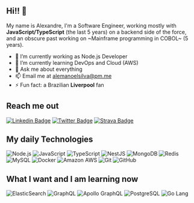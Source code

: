 ## Hi!! 👋

My name is Alexandre, I'm a Software Engineer, working mostly with **JavaScript/TypeScript** (the last 5 years) on a backend side of the force, and an obscure past working on ~Mainframe programming in COBOL~ (5 years). 

- 🔭 I’m currently working as Node.js Developer
- 🌱 I’m currently learning DevOps and Cloud (AWS)
- 💬 Ask me about everything
- 📫 Email me at alemanoelsilva@pm.me
- ⚡ Fun fact: a Brazilian **Liverpool** fan

## Reach me out

[![Linkedin Badge](https://img.shields.io/badge/-LinkedIn-0077b5?style=for-the-badge&logo=Linkedin&logoColor=white&link=https://www.linkedin.com/in/alemanoelsilva/)](https://www.linkedin.com/in/alemanoelsilva/)
[![Twitter Badge](https://img.shields.io/badge/-Twitter-1da1f2?style=for-the-badge&logo=Twitter&logoColor=white&link=https://twitter.com/alemanoelsilva)](https://twitter.com/alemanoelsilva)
[![Strava Badge](https://img.shields.io/badge/-Strava-ff4f00?style=for-the-badge&logo=Strava&logoColor=white&link=https://www.strava.com/athletes/30783440)](https://www.strava.com/athletes/30783440)

## My daily Technologies

![Node.js](https://img.shields.io/badge/-Nodejs-669F64?style=for-the-badge&logo=Node.js&logoColor=white)
![JavaScript](https://img.shields.io/badge/-JavaScript-F0DB4F?style=for-the-badge&logo=javascript&logoColor=black)
![TypeScript](https://img.shields.io/badge/-TypeScript-007ACC?style=for-the-badge&logo=typescript&logoColor=white)
![NestJS](https://img.shields.io/badge/-NestJS-e0234e?style=for-the-badge&logo=NestJS&logoColor=white)
![MongoDB](https://img.shields.io/badge/-MongoDB-58863B?style=for-the-badge&logo=mongodb&logoColor=white)
![Redis](https://img.shields.io/badge/-Redis-C6302B?style=for-the-badge&logo=Redis&logoColor=white)
![MySQL](https://img.shields.io/badge/-MySQL-00618A?style=for-the-badge&logo=mysql&logoColor=white)
![Docker](https://img.shields.io/badge/-Docker-039BC6?style=for-the-badge&logo=docker&logoColor=white)
![Amazon AWS](https://img.shields.io/badge/Amazon%20AWS-F7981F?style=for-the-badge&logo=amazon-aws&logoColor=white)
![Git](https://img.shields.io/badge/-Git-F05033?style=for-the-badge&logo=git&logoColor=white)
![GitHub](https://img.shields.io/badge/-GitHub-181717?style=for-the-badge&logo=github&logoColor=white)

## What I want and I am learning now

![ElasticSearch](https://img.shields.io/badge/-ElasticSearch-3EBEB0?style=for-the-badge&logo=elasticsearch&logoColor=white)
![GraphQL](https://img.shields.io/badge/-GraphQL-E10098?style=for-the-badge&logo=graphql&logoColor=white)
![Apollo GraphQL](https://img.shields.io/badge/-Apollo%20GraphQL-3f20ba?style=for-the-badge&logo=apollo-graphql&logoColor=white)
![PostgreSQL](https://img.shields.io/badge/-PostgreSQL-336791?style=for-the-badge&logo=postgresql&logoColor=white)
![Go Lang](https://img.shields.io/badge/-Go%20Lang-2DBCAF?style=for-the-badge&logo=go&logoColor=white)


